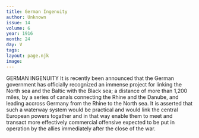 ```yaml
---
title: German Ingenuity
author: Unknown
issue: 14
volume: 6
year: 1916
month: 24
day: V
tags:
layout: page.njk
image:
---
```

GERMAN INGENUITY      It is recently been announced that the German government has officially recognized an immense project for linking the North sea and the Baltic with the Black sea; a distance of more than 1,200 miles, by a series of canals connecting the Rhine and the Danube, and leading accross Germany from the Rhine to the North sea. It is asserted that such a waterway system would be practical and would link the central European powers togather and in that way enable them to meet and transact more effectively commercial offensive expected to be put in operation by the allies immediately after the close of the war.    





